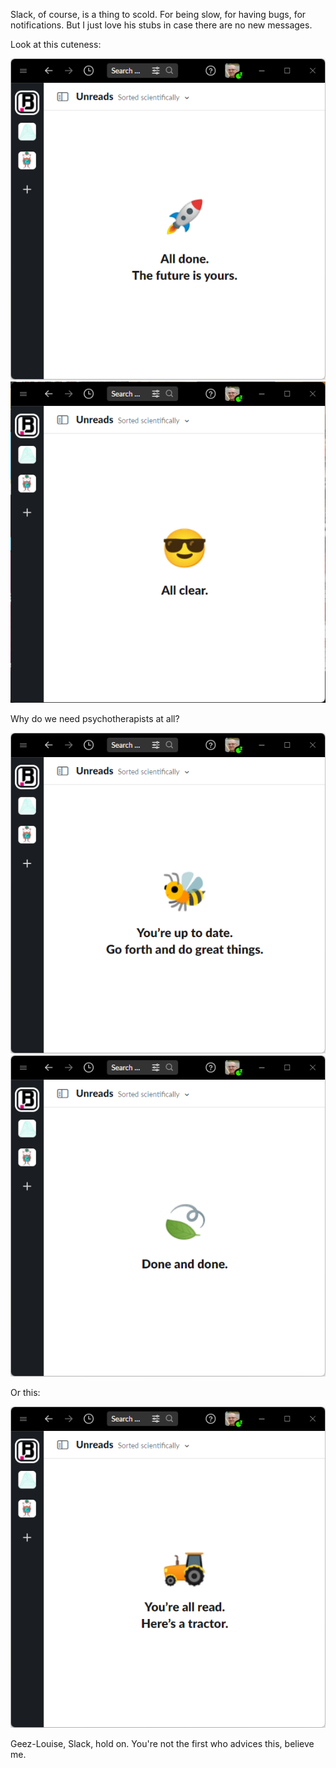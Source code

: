 ﻿Slack, of course, is a thing to scold. For being slow, for having bugs, for notifications. But I just love his stubs in case there are no new messages.

Look at this cuteness:

![All done. The future is yours.](all-done.png) ![All clear.](all-clear.png)

Why do we need psychotherapists at all?

![You're up to date. Go forth and do great things.](up-to-date.png) ![Done and done.](done-and-done.png)

Or this:

![You're all read. Here is a tractor.](here-is-tractor.png)

Geez-Louise, Slack, hold on. You're not the first who advices this, believe me.